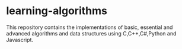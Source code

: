 # learning-algorithms
This repository contains the implementations of basic, essential and advanced algorithms and data structures using C,C++,C#,Python and Javascript.


